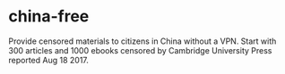 # china-free
Provide censored materials to citizens in China without a VPN. Start with 300 articles and 1000 ebooks censored by Cambridge University Press reported Aug 18 2017.
